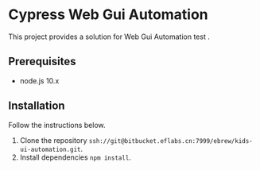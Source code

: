 # Cypress Web Gui Automation

This project provides a solution for Web Gui Automation test .

## Prerequisites

- node.js 10.x

## Installation

Follow the instructions below.

1. Clone the repository `ssh://git@bitbucket.eflabs.cn:7999/ebrew/kids-ui-automation.git`.
2. Install dependencies `npm install`.